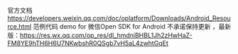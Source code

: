 官方文档  https://developers.weixin.qq.com/doc/oplatform/Downloads/Android_Resource.html 
范例代码 demo for 微信Open SDK for Android  不承诺保持更新   ，最新版：https://res.wx.qq.com/op_res/dl_hmdniBHBL1Jh2zHwHaZ-FM8YE9hTH6H6U7NKwbshR0QSgb7vH5aL4zwhtGqEt 

